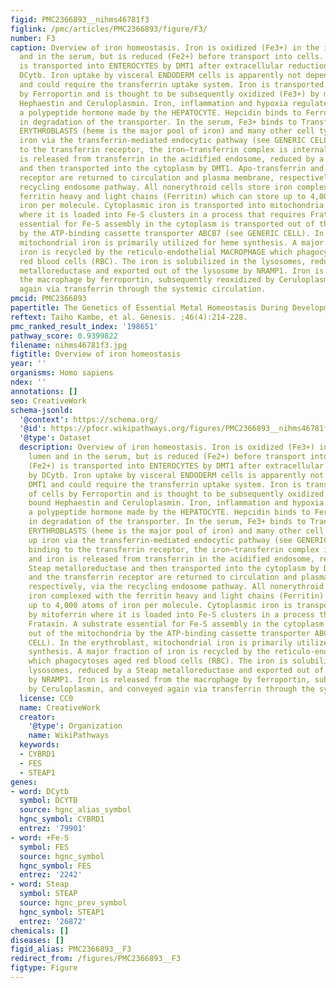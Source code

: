 ```yaml
---
figid: PMC2366893__nihms46781f3
figlink: /pmc/articles/PMC2366893/figure/F3/
number: F3
caption: Overview of iron homeostasis. Iron is oxidized (Fe3+) in the intestinal lumen
  and in the serum, but is reduced (Fe2+) before transport into cells. Iron (Fe2+)
  is transported into ENTEROCYTES by DMT1 after extracellular reduction perhaps by
  DCytb. Iron uptake by visceral ENDODERM cells is apparently not dependent on DMT1
  and could require the transferrin uptake system. Iron is transported out of cells
  by Ferroportin and is thought to be subsequently oxidized (Fe3+) by membrane bound
  Hephaestin and Ceruloplasmin. Iron, inflammation and hypoxia regulate Hepcidin,
  a polypeptide hormone made by the HEPATOCYTE. Hepcidin binds to Ferroportin resulting
  in degradation of the transporter. In the serum, Fe3+ binds to Transferrin. Developing
  ERYTHROBLASTS (heme is the major pool of iron) and many other cell types take up
  iron via the transferrin-mediated endocytic pathway (see GENERIC CELL). After binding
  to the transferrin receptor, the iron–transferrin complex is internalized and iron
  is released from transferrin in the acidified endosome, reduced by a Steap metalloreductase
  and then transported into the cytoplasm by DMT1. Apo-transferrin and the transferrin
  receptor are returned to circulation and plasma membrane, respectively, via the
  recycling endosome pathway. All nonerythroid cells store iron complexed with the
  ferritin heavy and light chains (Ferritin) which can store up to 4,000 atoms of
  iron per molecule. Cytoplasmic iron is transported into mitochondria by mitoferrin
  where it is loaded into Fe-S clusters in a process that requires Frataxin. A substrate
  essential for Fe-S assembly in the cytoplasm is transported out of the mitochondria
  by the ATP-binding cassette transporter ABCB7 (see GENERIC CELL). In the erythroblast,
  mitochondrial iron is primarily utilized for heme synthesis. A major fraction of
  iron is recycled by the reticulo-endothelial MACROPHAGE which phagocytoses aged
  red blood cells (RBC). The iron is solubilized in the lysosomes, reduced by a Steap
  metalloreductase and exported out of the lysosome by NRAMP1. Iron is released from
  the macrophage by ferroportin, subsequently reoxidized by Ceruloplasmin, and conveyed
  again via transferrin through the systemic circulation.
pmcid: PMC2366893
papertitle: The Genetics of Essential Metal Homeostasis During Development.
reftext: Taiho Kambe, et al. Genesis. ;46(4):214-228.
pmc_ranked_result_index: '198651'
pathway_score: 0.9399822
filename: nihms46781f3.jpg
figtitle: Overview of iron homeostasis
year: ''
organisms: Homo sapiens
ndex: ''
annotations: []
seo: CreativeWork
schema-jsonld:
  '@context': https://schema.org/
  '@id': https://pfocr.wikipathways.org/figures/PMC2366893__nihms46781f3.html
  '@type': Dataset
  description: Overview of iron homeostasis. Iron is oxidized (Fe3+) in the intestinal
    lumen and in the serum, but is reduced (Fe2+) before transport into cells. Iron
    (Fe2+) is transported into ENTEROCYTES by DMT1 after extracellular reduction perhaps
    by DCytb. Iron uptake by visceral ENDODERM cells is apparently not dependent on
    DMT1 and could require the transferrin uptake system. Iron is transported out
    of cells by Ferroportin and is thought to be subsequently oxidized (Fe3+) by membrane
    bound Hephaestin and Ceruloplasmin. Iron, inflammation and hypoxia regulate Hepcidin,
    a polypeptide hormone made by the HEPATOCYTE. Hepcidin binds to Ferroportin resulting
    in degradation of the transporter. In the serum, Fe3+ binds to Transferrin. Developing
    ERYTHROBLASTS (heme is the major pool of iron) and many other cell types take
    up iron via the transferrin-mediated endocytic pathway (see GENERIC CELL). After
    binding to the transferrin receptor, the iron–transferrin complex is internalized
    and iron is released from transferrin in the acidified endosome, reduced by a
    Steap metalloreductase and then transported into the cytoplasm by DMT1. Apo-transferrin
    and the transferrin receptor are returned to circulation and plasma membrane,
    respectively, via the recycling endosome pathway. All nonerythroid cells store
    iron complexed with the ferritin heavy and light chains (Ferritin) which can store
    up to 4,000 atoms of iron per molecule. Cytoplasmic iron is transported into mitochondria
    by mitoferrin where it is loaded into Fe-S clusters in a process that requires
    Frataxin. A substrate essential for Fe-S assembly in the cytoplasm is transported
    out of the mitochondria by the ATP-binding cassette transporter ABCB7 (see GENERIC
    CELL). In the erythroblast, mitochondrial iron is primarily utilized for heme
    synthesis. A major fraction of iron is recycled by the reticulo-endothelial MACROPHAGE
    which phagocytoses aged red blood cells (RBC). The iron is solubilized in the
    lysosomes, reduced by a Steap metalloreductase and exported out of the lysosome
    by NRAMP1. Iron is released from the macrophage by ferroportin, subsequently reoxidized
    by Ceruloplasmin, and conveyed again via transferrin through the systemic circulation.
  license: CC0
  name: CreativeWork
  creator:
    '@type': Organization
    name: WikiPathways
  keywords:
  - CYBRD1
  - FES
  - STEAP1
genes:
- word: DCytb
  symbol: DCYTB
  source: hgnc_alias_symbol
  hgnc_symbol: CYBRD1
  entrez: '79901'
- word: +Fe-S
  symbol: FES
  source: hgnc_symbol
  hgnc_symbol: FES
  entrez: '2242'
- word: Steap
  symbol: STEAP
  source: hgnc_prev_symbol
  hgnc_symbol: STEAP1
  entrez: '26872'
chemicals: []
diseases: []
figid_alias: PMC2366893__F3
redirect_from: /figures/PMC2366893__F3
figtype: Figure
---
```


